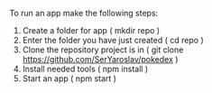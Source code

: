  To run an app make the following steps:
 1. Create a folder for app ( mkdir repo )
 2. Enter the folder you have just created ( cd repo )
 3. Clone the repository project is in ( git clone https://github.com/SerYaroslav/pokedex )
 4. Install needed tools ( npm install )
 5. Start an app ( npm start )
